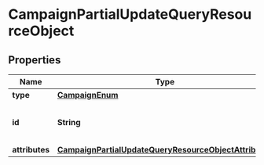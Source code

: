 # CampaignPartialUpdateQueryResourceObject

## Properties
Name | Type | Description | Notes
------------ | ------------- | ------------- | -------------
**type** | [**CampaignEnum**](CampaignEnum.md) |  | 
**id** | **String** | The campaign ID to be retrieved | 
**attributes** | [**CampaignPartialUpdateQueryResourceObjectAttributes**](CampaignPartialUpdateQueryResourceObjectAttributes.md) |  | 
